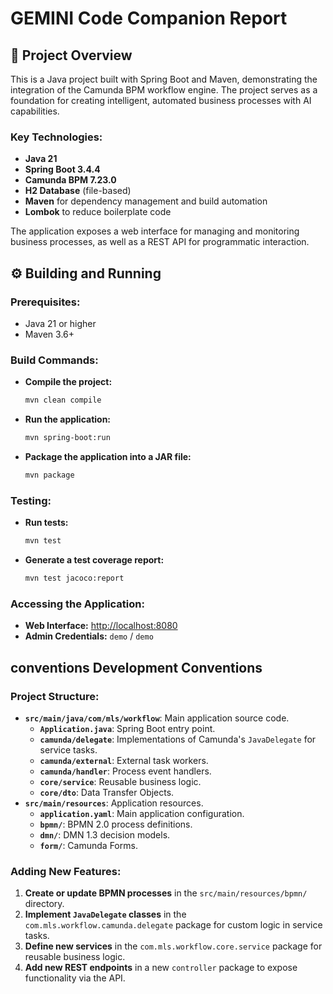 # GEMINI Code Companion Report

## 🚀 Project Overview

This is a Java project built with Spring Boot and Maven, demonstrating the integration of the Camunda BPM workflow engine. The project serves as a foundation for creating intelligent, automated business processes with AI capabilities.

### Key Technologies:
- **Java 21**
- **Spring Boot 3.4.4**
- **Camunda BPM 7.23.0**
- **H2 Database** (file-based)
- **Maven** for dependency management and build automation
- **Lombok** to reduce boilerplate code

The application exposes a web interface for managing and monitoring business processes, as well as a REST API for programmatic interaction.

## ⚙️ Building and Running

### Prerequisites:
- Java 21 or higher
- Maven 3.6+

### Build Commands:
- **Compile the project:**
  ```bash
  mvn clean compile
  ```
- **Run the application:**
  ```bash
  mvn spring-boot:run
  ```
- **Package the application into a JAR file:**
  ```bash
  mvn package
  ```

### Testing:
- **Run tests:**
  ```bash
  mvn test
  ```
- **Generate a test coverage report:**
  ```bash
  mvn test jacoco:report
  ```

### Accessing the Application:
- **Web Interface:** [http://localhost:8080](http://localhost:8080)
- **Admin Credentials:** `demo` / `demo`

##  conventions Development Conventions

### Project Structure:
- **`src/main/java/com/mls/workflow`**: Main application source code.
  - **`Application.java`**: Spring Boot entry point.
  - **`camunda/delegate`**: Implementations of Camunda's `JavaDelegate` for service tasks.
  - **`camunda/external`**: External task workers.
  - **`camunda/handler`**: Process event handlers.
  - **`core/service`**: Reusable business logic.
  - **`core/dto`**: Data Transfer Objects.
- **`src/main/resources`**: Application resources.
  - **`application.yaml`**: Main application configuration.
  - **`bpmn/`**: BPMN 2.0 process definitions.
  - **`dmn/`**: DMN 1.3 decision models.
  - **`form/`**: Camunda Forms.

### Adding New Features:
1.  **Create or update BPMN processes** in the `src/main/resources/bpmn/` directory.
2.  **Implement `JavaDelegate` classes** in the `com.mls.workflow.camunda.delegate` package for custom logic in service tasks.
3.  **Define new services** in the `com.mls.workflow.core.service` package for reusable business logic.
4.  **Add new REST endpoints** in a new `controller` package to expose functionality via the API.
